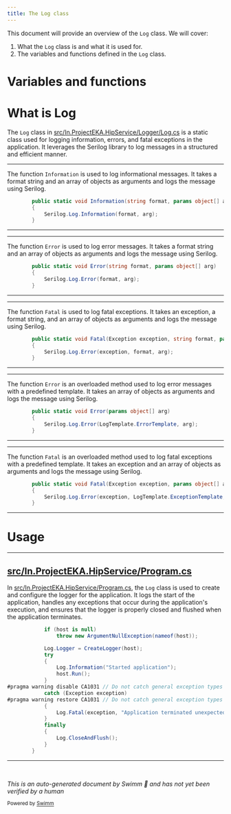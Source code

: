 ```yaml
---
title: The Log class
---
```

This document will provide an overview of the <SwmToken path="src/In.ProjectEKA.HipService/Logger/Log.cs" pos="9:3:3" line-data="            Serilog.Log.Information(format, arg);">`Log`</SwmToken> class. We will cover:

1. What the <SwmToken path="src/In.ProjectEKA.HipService/Logger/Log.cs" pos="9:3:3" line-data="            Serilog.Log.Information(format, arg);">`Log`</SwmToken> class is and what it is used for.
2. The variables and functions defined in the <SwmToken path="src/In.ProjectEKA.HipService/Logger/Log.cs" pos="9:3:3" line-data="            Serilog.Log.Information(format, arg);">`Log`</SwmToken> class.

# Variables and functions

# What is Log

The <SwmToken path="src/In.ProjectEKA.HipService/Logger/Log.cs" pos="9:3:3" line-data="            Serilog.Log.Information(format, arg);">`Log`</SwmToken> class in <SwmPath>[src/In.ProjectEKA.HipService/Logger/Log.cs](src/In.ProjectEKA.HipService/Logger/Log.cs)</SwmPath> is a static class used for logging information, errors, and fatal exceptions in the application. It leverages the Serilog library to log messages in a structured and efficient manner.

<SwmSnippet path="/src/In.ProjectEKA.HipService/Logger/Log.cs" line="7">

---

The function <SwmToken path="src/In.ProjectEKA.HipService/Logger/Log.cs" pos="7:7:7" line-data="        public static void Information(string format, params object[] arg)">`Information`</SwmToken> is used to log informational messages. It takes a format string and an array of objects as arguments and logs the message using Serilog.

```c#
        public static void Information(string format, params object[] arg)
        {
            Serilog.Log.Information(format, arg);
        }
```

---

</SwmSnippet>

<SwmSnippet path="/src/In.ProjectEKA.HipService/Logger/Log.cs" line="12">

---

The function <SwmToken path="src/In.ProjectEKA.HipService/Logger/Log.cs" pos="12:7:7" line-data="        public static void Error(string format, params object[] arg)">`Error`</SwmToken> is used to log error messages. It takes a format string and an array of objects as arguments and logs the message using Serilog.

```c#
        public static void Error(string format, params object[] arg)
        {
            Serilog.Log.Error(format, arg);
        }
```

---

</SwmSnippet>

<SwmSnippet path="/src/In.ProjectEKA.HipService/Logger/Log.cs" line="17">

---

The function <SwmToken path="src/In.ProjectEKA.HipService/Logger/Log.cs" pos="17:7:7" line-data="        public static void Fatal(Exception exception, string format, params object[] arg)">`Fatal`</SwmToken> is used to log fatal exceptions. It takes an exception, a format string, and an array of objects as arguments and logs the message using Serilog.

```c#
        public static void Fatal(Exception exception, string format, params object[] arg)
        {
            Serilog.Log.Error(exception, format, arg);
        }
```

---

</SwmSnippet>

<SwmSnippet path="/src/In.ProjectEKA.HipService/Logger/Log.cs" line="22">

---

The function <SwmToken path="src/In.ProjectEKA.HipService/Logger/Log.cs" pos="22:7:7" line-data="        public static void Error(params object[] arg)">`Error`</SwmToken> is an overloaded method used to log error messages with a predefined template. It takes an array of objects as arguments and logs the message using Serilog.

```c#
        public static void Error(params object[] arg)
        {
            Serilog.Log.Error(LogTemplate.ErrorTemplate, arg);
        }
```

---

</SwmSnippet>

<SwmSnippet path="/src/In.ProjectEKA.HipService/Logger/Log.cs" line="27">

---

The function <SwmToken path="src/In.ProjectEKA.HipService/Logger/Log.cs" pos="27:7:7" line-data="        public static void Fatal(Exception exception, params object[] arg)">`Fatal`</SwmToken> is an overloaded method used to log fatal exceptions with a predefined template. It takes an exception and an array of objects as arguments and logs the message using Serilog.

```c#
        public static void Fatal(Exception exception, params object[] arg)
        {
            Serilog.Log.Error(exception, LogTemplate.ExceptionTemplate, arg);
        }
```

---

</SwmSnippet>

# Usage

<SwmSnippet path="/src/In.ProjectEKA.HipService/Program.cs" line="20">

---

## <SwmPath>[src/In.ProjectEKA.HipService/Program.cs](src/In.ProjectEKA.HipService/Program.cs)</SwmPath>

In <SwmPath>[src/In.ProjectEKA.HipService/Program.cs](src/In.ProjectEKA.HipService/Program.cs)</SwmPath>, the <SwmToken path="src/In.ProjectEKA.HipService/Program.cs" pos="23:1:1" line-data="            Log.Logger = CreateLogger(host);">`Log`</SwmToken> class is used to create and configure the logger for the application. It logs the start of the application, handles any exceptions that occur during the application's execution, and ensures that the logger is properly closed and flushed when the application terminates.

```c#
            if (host is null)
                throw new ArgumentNullException(nameof(host));

            Log.Logger = CreateLogger(host);
            try
            {
                Log.Information("Started application");
                host.Run();
            }
#pragma warning disable CA1031 // Do not catch general exception types
            catch (Exception exception)
#pragma warning restore CA1031 // Do not catch general exception types
            {
                Log.Fatal(exception, "Application terminated unexpectedly");
            }
            finally
            {
                Log.CloseAndFlush();
            }
        }
```

---

</SwmSnippet>

&nbsp;

*This is an auto-generated document by Swimm 🌊 and has not yet been verified by a human*

<SwmMeta version="3.0.0" repo-id="Z2l0aHViJTNBJTNBaGlwLXNlcnZpY2UlM0ElM0FTd2ltbS1EZW1v" repo-name="hip-service"><sup>Powered by [Swimm](/)</sup></SwmMeta>
